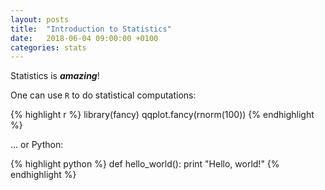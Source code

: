 ```yaml
---
layout: posts
title:  "Introduction to Statistics"
date:   2018-06-04 09:00:00 +0100
categories: stats
---
```


Statistics is ***amazing***!

One can use `R` to do statistical computations:

{% highlight r %}
library(fancy)
qqplot.fancy(rnorm(100))
{% endhighlight %}

... or Python:

{% highlight python %}
def hello_world():
  print "Hello, world!"
{% endhighlight %}
